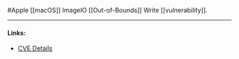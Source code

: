 #Apple 
[[macOS]] ImageIO [[Out-of-Bounds]] Write [[vulnerability]].

---
#### Links:
- [CVE Details](https://www.cvedetails.com/cve/CVE-2020-27932/)

